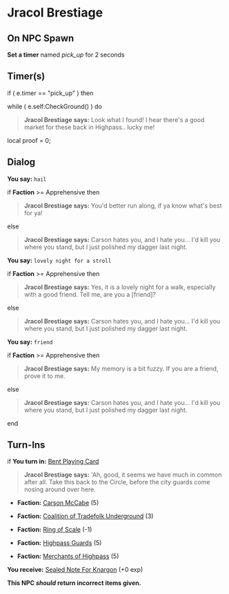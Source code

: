 # Jracol Brestiage
## On NPC Spawn

**Set a timer** named *pick_up* for 2 seconds
## Timer(s)

if ( e.timer == "pick_up" ) then




while ( e.self:CheckGround() ) do



>**Jracol Brestiage says:** Look what I found! I hear there's a good market for these back in Highpass.. lucky me!



local proof = 0;

## Dialog

**You say:** `hail`



if **Faction** >= Apprehensive then



>**Jracol Brestiage says:** You'd better run along, if ya know what's best for ya!


else



>**Jracol Brestiage says:** Carson hates you, and I hate you... I'd kill you where you stand, but I just polished my dagger last night.





**You say:** `lovely night for a stroll`



if **Faction** >= Apprehensive then



>**Jracol Brestiage says:** Yes, it is a lovely night for a walk, especially with a good friend. Tell me, are you a [friend]?


else



>**Jracol Brestiage says:** Carson hates you, and I hate you... I'd kill you where you stand, but I just polished my dagger last night.


**You say:** `friend`



if **Faction** >= Apprehensive then



>**Jracol Brestiage says:** My memory is a bit fuzzy. If you are a friend, prove it to me.


else



>**Jracol Brestiage says:** Carson hates you, and I hate you... I'd kill you where you stand, but I just polished my dagger last night.

end

## Turn-Ins




if **You turn in:** [Bent Playing Card](/item/13903)


>**Jracol Brestiage says:** 'Ah, good, it seems we have much in common after all. Take this back to the Circle, before the city guards come nosing around over here.


* __Faction:__ [Carson McCabe](/faction/329) (5)


* __Faction:__ [Coalition of Tradefolk Underground](/faction/336) (3)


* __Faction:__ [Ring of Scale](/faction/304) (-1)


* __Faction:__ [Highpass Guards](/faction/332) (5)


* __Faction:__ [Merchants of Highpass](/faction/331) (5)


 **You receive:**  [Sealed Note For Knargon](/item/18722) (+0 exp)

**This NPC *should* return incorrect items given.**
